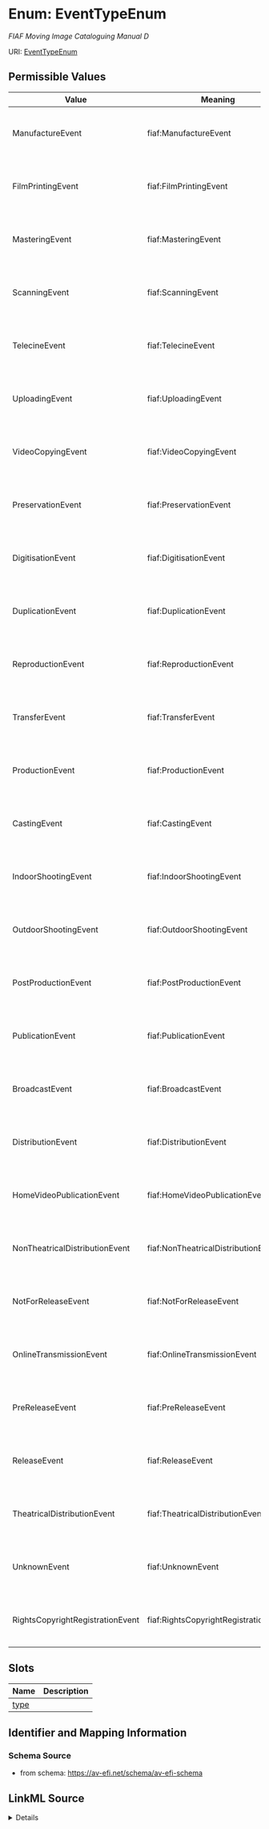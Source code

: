 # Enum: EventTypeEnum




_FIAF Moving Image Cataloguing Manual D_



URI: [EventTypeEnum](EventTypeEnum.md)

## Permissible Values

| Value | Meaning | Description |
| --- | --- | --- |
| ManufactureEvent | fiaf:ManufactureEvent | FIAF Moving Image Cataloguing Manual D |
| FilmPrintingEvent | fiaf:FilmPrintingEvent | FIAF Moving Image Cataloguing Manual D |
| MasteringEvent | fiaf:MasteringEvent | FIAF Moving Image Cataloguing Manual D |
| ScanningEvent | fiaf:ScanningEvent | FIAF Moving Image Cataloguing Manual D |
| TelecineEvent | fiaf:TelecineEvent | FIAF Moving Image Cataloguing Manual D |
| UploadingEvent | fiaf:UploadingEvent | FIAF Moving Image Cataloguing Manual D |
| VideoCopyingEvent | fiaf:VideoCopyingEvent | FIAF Moving Image Cataloguing Manual D |
| PreservationEvent | fiaf:PreservationEvent | FIAF Moving Image Cataloguing Manual D |
| DigitisationEvent | fiaf:DigitisationEvent | FIAF Moving Image Cataloguing Manual D |
| DuplicationEvent | fiaf:DuplicationEvent | FIAF Moving Image Cataloguing Manual D |
| ReproductionEvent | fiaf:ReproductionEvent | FIAF Moving Image Cataloguing Manual D |
| TransferEvent | fiaf:TransferEvent | FIAF Moving Image Cataloguing Manual D |
| ProductionEvent | fiaf:ProductionEvent | FIAF Moving Image Cataloguing Manual D |
| CastingEvent | fiaf:CastingEvent | FIAF Moving Image Cataloguing Manual D |
| IndoorShootingEvent | fiaf:IndoorShootingEvent | FIAF Moving Image Cataloguing Manual D |
| OutdoorShootingEvent | fiaf:OutdoorShootingEvent | FIAF Moving Image Cataloguing Manual D |
| PostProductionEvent | fiaf:PostProductionEvent | FIAF Moving Image Cataloguing Manual D |
| PublicationEvent | fiaf:PublicationEvent | FIAF Moving Image Cataloguing Manual D |
| BroadcastEvent | fiaf:BroadcastEvent | FIAF Moving Image Cataloguing Manual D |
| DistributionEvent | fiaf:DistributionEvent | FIAF Moving Image Cataloguing Manual D |
| HomeVideoPublicationEvent | fiaf:HomeVideoPublicationEvent | FIAF Moving Image Cataloguing Manual D |
| NonTheatricalDistributionEvent | fiaf:NonTheatricalDistributionEvent | FIAF Moving Image Cataloguing Manual D |
| NotForReleaseEvent | fiaf:NotForReleaseEvent | FIAF Moving Image Cataloguing Manual D |
| OnlineTransmissionEvent | fiaf:OnlineTransmissionEvent | FIAF Moving Image Cataloguing Manual D |
| PreReleaseEvent | fiaf:PreReleaseEvent | FIAF Moving Image Cataloguing Manual D |
| ReleaseEvent | fiaf:ReleaseEvent | FIAF Moving Image Cataloguing Manual D |
| TheatricalDistributionEvent | fiaf:TheatricalDistributionEvent | FIAF Moving Image Cataloguing Manual D |
| UnknownEvent | fiaf:UnknownEvent | FIAF Moving Image Cataloguing Manual D |
| RightsCopyrightRegistrationEvent | fiaf:RightsCopyrightRegistrationEvent | FIAF Moving Image Cataloguing Manual D |




## Slots

| Name | Description |
| ---  | --- |
| [type](type.md) |  |






## Identifier and Mapping Information







### Schema Source


* from schema: https://av-efi.net/schema/av-efi-schema




## LinkML Source

<details>
```yaml
name: EventTypeEnum
description: FIAF Moving Image Cataloguing Manual D
notes:
- Limited set from FIAFcore as applicable
from_schema: https://av-efi.net/schema/av-efi-schema
rank: 1000
permissible_values:
  ManufactureEvent:
    text: ManufactureEvent
    description: FIAF Moving Image Cataloguing Manual D.4.7
    meaning: fiaf:ManufactureEvent
  FilmPrintingEvent:
    text: FilmPrintingEvent
    description: FIAF Moving Image Cataloguing Manual D.14
    meaning: fiaf:FilmPrintingEvent
  MasteringEvent:
    text: MasteringEvent
    description: FIAF Moving Image Cataloguing Manual D.14
    meaning: fiaf:MasteringEvent
  ScanningEvent:
    text: ScanningEvent
    description: FIAF Moving Image Cataloguing Manual D.14
    meaning: fiaf:ScanningEvent
  TelecineEvent:
    text: TelecineEvent
    description: FIAF Moving Image Cataloguing Manual D.14
    meaning: fiaf:TelecineEvent
  UploadingEvent:
    text: UploadingEvent
    description: FIAF Moving Image Cataloguing Manual D.14
    meaning: fiaf:UploadingEvent
  VideoCopyingEvent:
    text: VideoCopyingEvent
    description: FIAF Moving Image Cataloguing Manual D.14
    meaning: fiaf:VideoCopyingEvent
  PreservationEvent:
    text: PreservationEvent
    description: FIAF Moving Image Cataloguing Manual D.4.5
    meaning: fiaf:PreservationEvent
  DigitisationEvent:
    text: DigitisationEvent
    description: FIAF Moving Image Cataloguing Manual D.12
    meaning: fiaf:DigitisationEvent
  DuplicationEvent:
    text: DuplicationEvent
    description: FIAF Moving Image Cataloguing Manual D.12
    meaning: fiaf:DuplicationEvent
  ReproductionEvent:
    text: ReproductionEvent
    description: FIAF Moving Image Cataloguing Manual D.12
    meaning: fiaf:ReproductionEvent
  TransferEvent:
    text: TransferEvent
    description: FIAF Moving Image Cataloguing Manual D.12
    meaning: fiaf:TransferEvent
  ProductionEvent:
    text: ProductionEvent
    description: FIAF Moving Image Cataloguing Manual D.4.3
    meaning: fiaf:ProductionEvent
  CastingEvent:
    text: CastingEvent
    description: FIAF Moving Image Cataloguing Manual D.11
    meaning: fiaf:CastingEvent
  IndoorShootingEvent:
    text: IndoorShootingEvent
    description: FIAF Moving Image Cataloguing Manual D.11
    meaning: fiaf:IndoorShootingEvent
  OutdoorShootingEvent:
    text: OutdoorShootingEvent
    description: FIAF Moving Image Cataloguing Manual D.11
    meaning: fiaf:OutdoorShootingEvent
  PostProductionEvent:
    text: PostProductionEvent
    description: FIAF Moving Image Cataloguing Manual D.11
    meaning: fiaf:PostProductionEvent
  PublicationEvent:
    text: PublicationEvent
    description: FIAF Moving Image Cataloguing Manual D.4.1
    meaning: fiaf:PublicationEvent
  BroadcastEvent:
    text: BroadcastEvent
    description: FIAF Moving Image Cataloguing Manual D.10
    meaning: fiaf:BroadcastEvent
  DistributionEvent:
    text: DistributionEvent
    description: FIAF Moving Image Cataloguing Manual D.10
    meaning: fiaf:DistributionEvent
  HomeVideoPublicationEvent:
    text: HomeVideoPublicationEvent
    description: FIAF Moving Image Cataloguing Manual D.10
    meaning: fiaf:HomeVideoPublicationEvent
  NonTheatricalDistributionEvent:
    text: NonTheatricalDistributionEvent
    description: FIAF Moving Image Cataloguing Manual D.10
    meaning: fiaf:NonTheatricalDistributionEvent
  NotForReleaseEvent:
    text: NotForReleaseEvent
    description: FIAF Moving Image Cataloguing Manual D.10
    meaning: fiaf:NotForReleaseEvent
  OnlineTransmissionEvent:
    text: OnlineTransmissionEvent
    description: FIAF Moving Image Cataloguing Manual D.10
    meaning: fiaf:OnlineTransmissionEvent
  PreReleaseEvent:
    text: PreReleaseEvent
    description: FIAF Moving Image Cataloguing Manual D.10
    meaning: fiaf:PreReleaseEvent
  ReleaseEvent:
    text: ReleaseEvent
    description: FIAF Moving Image Cataloguing Manual D.10
    meaning: fiaf:ReleaseEvent
  TheatricalDistributionEvent:
    text: TheatricalDistributionEvent
    description: FIAF Moving Image Cataloguing Manual D.10
    meaning: fiaf:TheatricalDistributionEvent
  UnknownEvent:
    text: UnknownEvent
    description: FIAF Moving Image Cataloguing Manual D.10
    meaning: fiaf:UnknownEvent
  RightsCopyrightRegistrationEvent:
    text: RightsCopyrightRegistrationEvent
    description: FIAF Moving Image Cataloguing Manual D.4.4
    meaning: fiaf:RightsCopyrightRegistrationEvent

```
</details>
